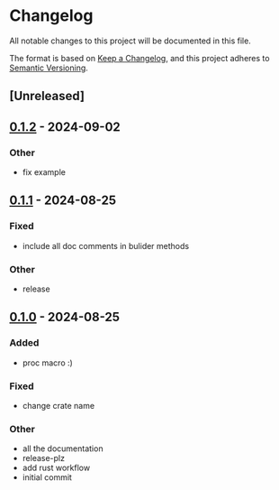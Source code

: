 # Changelog
All notable changes to this project will be documented in this file.

The format is based on [Keep a Changelog](https://keepachangelog.com/en/1.0.0/),
and this project adheres to [Semantic Versioning](https://semver.org/spec/v2.0.0.html).

## [Unreleased]

## [0.1.2](https://github.com/benpueschel/build-it/compare/v0.1.1...v0.1.2) - 2024-09-02

### Other
- fix example

## [0.1.1](https://github.com/benpueschel/build-it/compare/v0.1.0...v0.1.1) - 2024-08-25

### Fixed
- include all doc comments in bulider methods

### Other
- release

## [0.1.0](https://github.com/benpueschel/build-it/releases/tag/v0.1.0) - 2024-08-25

### Added
- proc macro :)

### Fixed
- change crate name

### Other
- all the documentation
- release-plz
- add rust workflow
- initial commit
